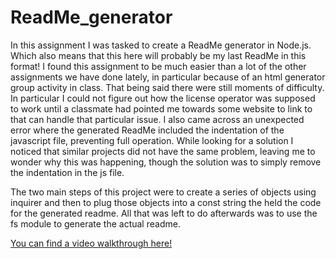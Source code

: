# ReadMe_generator

In this assignment I was tasked to create a ReadMe generator in Node.js. Which also means that this here will probably be my last ReadMe in this format!
I found this assignment to be much easier than a lot of the other assignments we have done lately, in particular because of an html generator group activity in class.
That being said there were still moments of difficulty. In particular I could not figure out how the license operator was supposed to work until a classmate had pointed me towards some website to link to that can handle that particular issue. I also came across an unexpected error where the generated ReadMe included the indentation of the javascript file, preventing full operation. While looking for a solution I noticed that similar projects did not have the same problem, leaving me to wonder why this was happening, though the solution was to simply remove the indentation in the js file.

The two main steps of this project were to create a series of objects using inquirer and then to plug those objects into a const string the held the code for the generated readme. All that was left to do afterwards was to use the fs module to generate the actual readme.

<a href="https://drive.google.com/file/d/1-kmLr3lqFP2b2LRURUqaBIg6LdTHWmch/view">You can find a video walkthrough here!</a>
